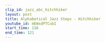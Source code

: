 ```yaml
---
clip_id: jazz_abc_hitchhiker
layout: post
title: Alphabetical Jazz Steps - Hitchhiker
youtube_id: mEWxdPTCubI
start_time: 116
end_time: 121
---
```


